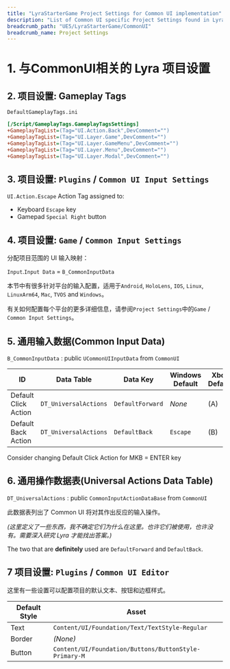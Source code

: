 ```yaml
---
title: "LyraStarterGame Project Settings for Common UI implementation"
description: "List of Common UI specific Project Settings found in LyraStarterGame"
breadcrumb_path: "UE5/LyraStarterGame/CommonUI"
breadcrumb_name: Project Settings
---
```



# 1. 与CommonUI相关的 Lyra 项目设置

## 2. 项目设置: Gameplay Tags

`DefaultGameplayTags.ini`

```ini
[/Script/GameplayTags.GameplayTagsSettings]
+GameplayTagList=(Tag="UI.Action.Back",DevComment="")
+GameplayTagList=(Tag="UI.Layer.Game",DevComment="")
+GameplayTagList=(Tag="UI.Layer.GameMenu",DevComment="")
+GameplayTagList=(Tag="UI.Layer.Menu",DevComment="")
+GameplayTagList=(Tag="UI.Layer.Modal",DevComment="")
```


## 3. 项目设置: `Plugins` / `Common UI Input Settings`

`UI.Action.Escape` Action Tag assigned to:

- Keyboard `Escape` key
- Gamepad `Special Right` button


## 4. 项目设置: `Game` / `Common Input Settings`

分配项目范围的 UI 输入映射：

`Input`.`Input Data` = `B_CommonInputData`

本节中有很多针对平台的输入配置，适用于`Android`, `HoloLens`, `IOS`, `Linux`, `LinuxArm64`, `Mac`, `TVOS` and `Windows`。

有关如何配置每个平台的更多详细信息，请参阅`Project Settings`中的`Game` / `Common Input Settings`。


## 5. 通用输入数据(Common Input Data)

`B_CommonInputData` : public `UCommonUIInputData` from `CommonUI`

| ID                   | Data Table            | Data Key         | Windows Default | Xbox Default | PS Default |
|----------------------|-----------------------|------------------|-----------------|--------------|------------|
| Default Click Action | `DT_UniversalActions` | `DefaultForward` | *None*          | (A)          | (O)        |
| Default Back Action  | `DT_UniversalActions` | `DefaultBack`    | `Escape`        | (B)          | (X)        |


Consider changing Default Click Action for MKB = ENTER key


## 6. 通用操作数据表(Universal Actions Data Table)
`DT_UniversalActions` : public `CommonInputActionDataBase` from `CommonUI`

此数据表列出了 Common UI 将对其作出反应的输入操作。

*(这里定义了一些东西，我不确定它们为什么在这里。也许它们被使用，也许没有。需要深入研究 Lyra 才能找出答案。)*

The two that are **definitely** used are `DefaultForward` and `DefaultBack`.


## 7 项目设置: `Plugins` / `Common UI Editor`

这里有一些设置可以配置项目的默认文本、按钮和边框样式。

| Default Style | Asset                                                 |
|---------------|-------------------------------------------------------|
| Text          | `Content/UI/Foundation/Text/TextStyle-Regular`        |
| Border        | *(None)*                                              |
| Button        | `Content/UI/Foundation/Buttons/ButtonStyle-Primary-M` |
